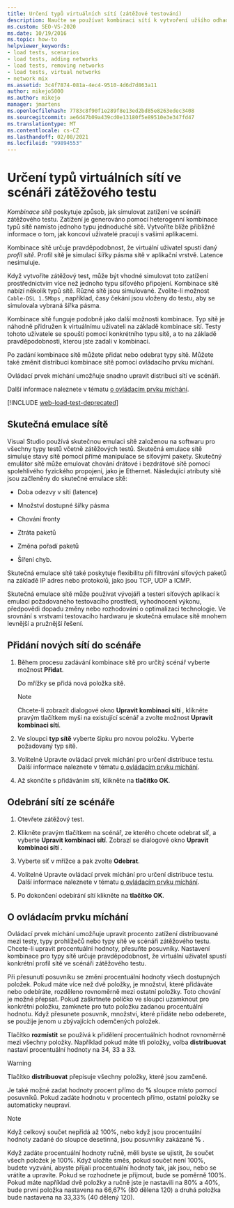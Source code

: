 ```yaml
---
title: Určení typů virtuálních sítí (zátěžové testování)
description: Naučte se používat kombinaci sítí k vytvoření užšího odhadu toho, jak koncoví uživatelé pracují s vašimi aplikacemi.
ms.custom: SEO-VS-2020
ms.date: 10/19/2016
ms.topic: how-to
helpviewer_keywords:
- load tests, scenarios
- load tests, adding networks
- load tests, removing networks
- load tests, virtual networks
- network mix
ms.assetid: 3c4f7874-081a-4ec4-9510-4d6d7d863a11
author: mikejo5000
ms.author: mikejo
manager: jmartens
ms.openlocfilehash: 7783c8f90f1e289f8e13ed2bd85e8263edec3408
ms.sourcegitcommit: ae6d47b09a439cd0e13180f5e89510e3e347fd47
ms.translationtype: MT
ms.contentlocale: cs-CZ
ms.lasthandoff: 02/08/2021
ms.locfileid: "99894553"
---
```

# <a name="specify-virtual-network-types-in-a-load-test-scenario"></a>Určení typů virtuálních sítí ve scénáři zátěžového testu

*Kombinace sítě* poskytuje způsob, jak simulovat zatížení ve scénáři zátěžového testu. Zatížení je generováno pomocí heterogenní kombinace typů sítě namísto jednoho typu jednoduché sítě. Vytvoříte blíže přibližné informace o tom, jak koncoví uživatelé pracují s vašimi aplikacemi.

Kombinace sítě určuje pravděpodobnost, že virtuální uživatel spustí daný *profil sítě*. Profil sítě je simulací šířky pásma sítě v aplikační vrstvě. Latence nesimuluje.

Když vytvoříte zátěžový test, může být vhodné simulovat toto zatížení prostřednictvím více než jednoho typu síťového připojení. Kombinace sítě nabízí několik typů sítě. Různé sítě jsou simulované. Zvolíte-li možnost `Cable-DSL 1.5Mbps` , například, časy čekání jsou vloženy do testu, aby se simulovala vybraná šířka pásma.

Kombinace sítě funguje podobně jako další možnosti kombinace. Typ sítě je náhodně přidružen k virtuálnímu uživateli na základě kombinace sítí. Testy tohoto uživatele se spouští pomocí konkrétního typu sítě, a to na základě pravděpodobnosti, kterou jste zadali v kombinaci.

Po zadání kombinace sítě můžete přidat nebo odebrat typy sítě. Můžete také změnit distribuci kombinace sítě pomocí ovládacího prvku míchání.

Ovládací prvek míchání umožňuje snadno upravit distribuci sítí ve scénáři.

Další informace naleznete v tématu [o ovládacím prvku míchání](../test/specify-virtual-network-types-in-a-load-test-scenario.md).

[!INCLUDE [web-load-test-deprecated](includes/web-load-test-deprecated.md)]

## <a name="true-network-emulation"></a>Skutečná emulace sítě

Visual Studio používá skutečnou emulaci sítě založenou na softwaru pro všechny typy testů včetně zátěžových testů. Skutečná emulace sítě simuluje stavy sítě pomocí přímé manipulace se síťovými pakety. Skutečný emulátor sítě může emulovat chování drátové i bezdrátové sítě pomocí spolehlivého fyzického propojení, jako je Ethernet. Následující atributy sítě jsou začleněny do skutečné emulace sítě:

- Doba odezvy v síti (latence)

- Množství dostupné šířky pásma

- Chování fronty

- Ztráta paketů

- Změna pořadí paketů

- Šíření chyb.

Skutečná emulace sítě také poskytuje flexibilitu při filtrování síťových paketů na základě IP adres nebo protokolů, jako jsou TCP, UDP a ICMP.

Skutečná emulace sítě může používat vývojáři a testeri síťových aplikací k emulaci požadovaného testovacího prostředí, vyhodnocení výkonu, předpovědi dopadu změny nebo rozhodování o optimalizaci technologie. Ve srovnání s vrstvami testovacího hardwaru je skutečná emulace sítě mnohem levnější a pružnější řešení.

## <a name="to-add-new-networks-to-a-scenario"></a>Přidání nových sítí do scénáře

1. Během procesu zadávání kombinace sítě pro určitý scénář vyberte možnost **Přidat**.

     Do mřížky se přidá nová položka sítě.

    > [!NOTE]
    > Chcete-li zobrazit dialogové okno **Upravit kombinaci sítí** , klikněte pravým tlačítkem myši na existující scénář a zvolte možnost **Upravit kombinaci sítí**.

2. Ve sloupci **typ sítě** vyberte šipku pro novou položku. Vyberte požadovaný typ sítě.

3. Volitelné Upravte ovládací prvek míchání pro určení distribuce testu. Další informace naleznete v tématu [o ovládacím prvku míchání](../test/specify-virtual-network-types-in-a-load-test-scenario.md).

4. Až skončíte s přidáváním sítí, klikněte na **tlačítko OK**.

## <a name="to-remove-networks-from-a-scenario"></a>Odebrání sítí ze scénáře

1. Otevřete zátěžový test.

2. Klikněte pravým tlačítkem na scénář, ze kterého chcete odebrat síť, a vyberte **Upravit kombinaci sítí**. Zobrazí se dialogové okno **Upravit kombinaci sítí** .

3. Vyberte síť v mřížce a pak zvolte **Odebrat**.

4. Volitelné Upravte ovládací prvek míchání pro určení distribuce testu. Další informace naleznete v tématu [o ovládacím prvku míchání](../test/specify-virtual-network-types-in-a-load-test-scenario.md).

5. Po dokončení odebírání sítí klikněte na **tlačítko OK**.

## <a name="about-the-mix-control"></a>O ovládacím prvku míchání

Ovládací prvek míchání umožňuje upravit procento zatížení distribuované mezi testy, typy prohlížečů nebo typy sítě ve scénáři zátěžového testu. Chcete-li upravit procentuální hodnoty, přesuňte posuvníky. Nastavení kombinace pro typy sítě určuje pravděpodobnost, že virtuální uživatel spustí konkrétní profil sítě ve scénáři zátěžového testu.

Při přesunutí posuvníku se změní procentuální hodnoty všech dostupných položek. Pokud máte více než dvě položky, je množství, které přidáváte nebo odebíráte, rozděleno rovnoměrně mezi ostatní položky. Toto chování je možné přepsat. Pokud zaškrtnete políčko ve sloupci uzamknout pro konkrétní položku, zamknete pro tuto položku zadanou procentuální hodnotu. Když přesunete posuvník, množství, které přidáte nebo odeberete, se použije jenom u zbývajících odemčených položek.

Tlačítko **rozmístit** se používá k přidělení procentuálních hodnot rovnoměrně mezi všechny položky. Například pokud máte tři položky, volba **distribuovat** nastaví procentuální hodnoty na 34, 33 a 33.

> [!WARNING]
> Tlačítko **distribuovat** přepisuje všechny položky, které jsou zamčené.

Je také možné zadat hodnoty procent přímo do **%** sloupce místo pomocí posuvníků. Pokud zadáte hodnotu v procentech přímo, ostatní položky se automaticky neupraví.

> [!NOTE]
> Když celkový součet nepřidá až 100%, nebo když jsou procentuální hodnoty zadané do sloupce desetinná, jsou posuvníky zakázané **%** .

Když zadáte procentuální hodnoty ručně, měli byste se ujistit, že součet všech položek je 100%. Když uložíte směs, pokud součet není 100%, budete vyzváni, abyste přijali procentuální hodnoty tak, jak jsou, nebo se vrátíte a upravíte. Pokud se rozhodnete je přijmout, bude se poměrně 100%.  Pokud máte například dvě položky a ručně jste je nastavili na 80% a 40%, bude první položka nastavena na 66,67% (80 dělena 120) a druhá položka bude nastavena na 33,33% (40 dělený 120).
